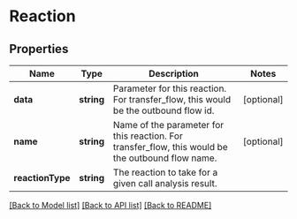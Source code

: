# Reaction

## Properties
Name | Type | Description | Notes
------------ | ------------- | ------------- | -------------
**data** | **string** | Parameter for this reaction. For transfer_flow, this would be the outbound flow id. | [optional] 
**name** | **string** | Name of the parameter for this reaction. For transfer_flow, this would be the outbound flow name. | [optional] 
**reactionType** | **string** | The reaction to take for a given call analysis result. | 

[[Back to Model list]](../README.md#documentation-for-models) [[Back to API list]](../README.md#documentation-for-api-endpoints) [[Back to README]](../README.md)


